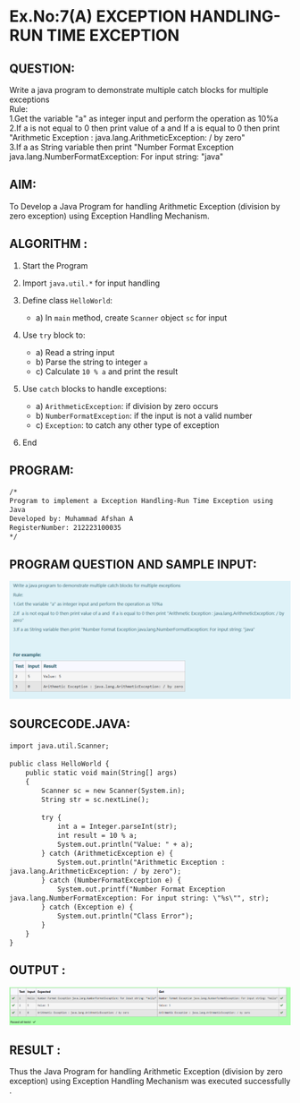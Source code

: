# Ex.No:7(A)           EXCEPTION HANDLING-RUN TIME EXCEPTION

## QUESTION:
Write a java program to demonstrate multiple catch blocks for multiple exceptions
<br>
Rule:
<br>
1.Get the variable "a" as integer input and perform the operation as 10%a
<br>
2.If  a is not equal to 0 then print value of a and  If a is equal to 0 then print "Arithmetic Exception : java.lang.ArithmeticException: / by zero"
<br>
3.If a as String variable then print "Number Format Exception java.lang.NumberFormatException: For input string: "java"

## AIM:
To Develop a Java Program for handling Arithmetic Exception (division by zero exception) using Exception Handling Mechanism.

## ALGORITHM :
1. Start the Program
2. Import `java.util.*` for input handling
3. Define class `HelloWorld`:

   * a) In `main` method, create `Scanner` object `sc` for input
4. Use `try` block to:

   * a) Read a string input
   * b) Parse the string to integer `a`
   * c) Calculate `10 % a` and print the result
5. Use `catch` blocks to handle exceptions:

   * a) `ArithmeticException`: if division by zero occurs
   * b) `NumberFormatException`: if the input is not a valid number
   * c) `Exception`: to catch any other type of exception
6. End

## PROGRAM:

```
/*
Program to implement a Exception Handling-Run Time Exception using Java  
Developed by: Muhammad Afshan A  
RegisterNumber: 212223100035  
*/
```

## PROGRAM QUESTION AND SAMPLE INPUT:
![alt text](image.png)


## SOURCECODE.JAVA:

```
import java.util.Scanner;

public class HelloWorld {
    public static void main(String[] args)
    {
        Scanner sc = new Scanner(System.in);
        String str = sc.nextLine();    

        try {
            int a = Integer.parseInt(str);
            int result = 10 % a;
            System.out.println("Value: " + a);
        } catch (ArithmeticException e) {
            System.out.println("Arithmetic Exception : java.lang.ArithmeticException: / by zero");
        } catch (NumberFormatException e) {
            System.out.printf("Number Format Exception java.lang.NumberFormatException: For input string: \"%s\"", str);
        } catch (Exception e) {
            System.out.println("Class Error");
        }
    }
}
```

## OUTPUT :
![alt text](image-1.png)

## RESULT :
Thus the Java Program for handling Arithmetic Exception (division by zero exception) using Exception Handling Mechanism was executed successfully .